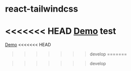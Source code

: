 # react-tailwindcss

<<<<<<< HEAD
[Demo](https://react-tailwindcss-njyun666666.vercel.app/)
test
=======
[Demo](https://react-tailwindcss-njyun666666.vercel.app)
<<<<<<< HEAD
>>>>>>> develop
=======

>>>>>>> develop
